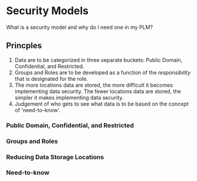 # Security Models
What is a security model and why do I need one in my PLM? 
## Princples
1) Data are to be categorized in three separate buckets: Public Domain, Confidential, and Restricted.
2) Groups and Roles are to be developed as a function of the *responsibility* that is designated for the role.
3) The more locations data are stored, the more difficult it becomes implementing data security. The fewer locations data are stored, the simpler it makes implementing data security.
4) Judgement of who gets to see what data is to be based on the concept of 'need-to-know'.

### Public Domain, Confidential, and Restricted

### Groups and Roles

### Reducing Data Storage Locations

### Need-to-know
